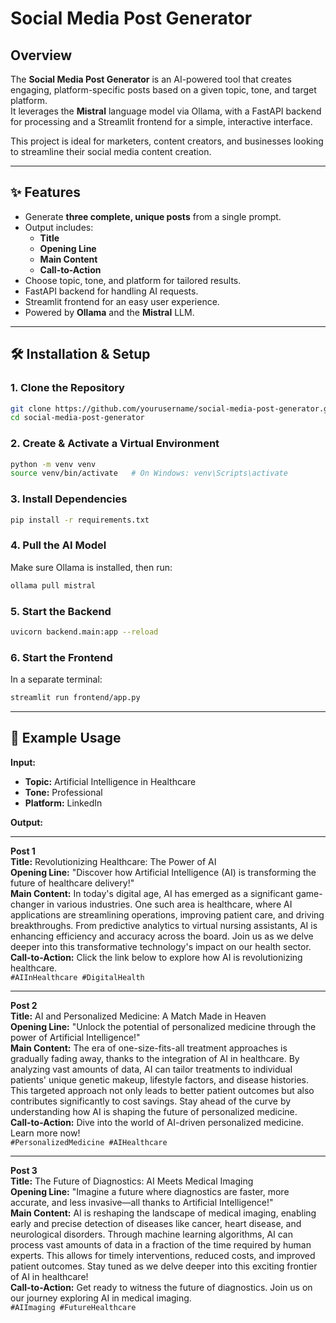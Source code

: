 #  Social Media Post Generator

## Overview
The **Social Media Post Generator** is an AI-powered tool that creates engaging, platform-specific posts based on a given topic, tone, and target platform.  
It leverages the **Mistral** language model via Ollama, with a FastAPI backend for processing and a Streamlit frontend for a simple, interactive interface.

This project is ideal for marketers, content creators, and businesses looking to streamline their social media content creation.

---

## ✨ Features
- Generate **three complete, unique posts** from a single prompt.
- Output includes:
  - **Title**
  - **Opening Line**
  - **Main Content**
  - **Call-to-Action**
- Choose topic, tone, and platform for tailored results.
- FastAPI backend for handling AI requests.
- Streamlit frontend for an easy user experience.
- Powered by **Ollama** and the **Mistral** LLM.

---

## 🛠️ Installation & Setup

### 1. Clone the Repository
```bash
git clone https://github.com/yourusername/social-media-post-generator.git](https://github.com/ABDULLAH-ibrahimm/Social-Media-Post-Generator-Mistral-.git
cd social-media-post-generator
```

### 2. Create & Activate a Virtual Environment
```bash
python -m venv venv
source venv/bin/activate   # On Windows: venv\Scripts\activate
```

### 3. Install Dependencies
```bash
pip install -r requirements.txt
```

### 4. Pull the AI Model
Make sure Ollama is installed, then run:
```bash
ollama pull mistral
```

### 5. Start the Backend
```bash
uvicorn backend.main:app --reload
```

### 6. Start the Frontend
In a separate terminal:
```bash
streamlit run frontend/app.py
```

---

## 📌 Example Usage

**Input:**

- **Topic:** Artificial Intelligence in Healthcare  
- **Tone:** Professional  
- **Platform:** LinkedIn  

**Output:**

---

**Post 1**  
**Title:** Revolutionizing Healthcare: The Power of AI  
**Opening Line:** "Discover how Artificial Intelligence (AI) is transforming the future of healthcare delivery!"  
**Main Content:** In today's digital age, AI has emerged as a significant game-changer in various industries. One such area is healthcare, where AI applications are streamlining operations, improving patient care, and driving breakthroughs. From predictive analytics to virtual nursing assistants, AI is enhancing efficiency and accuracy across the board. Join us as we delve deeper into this transformative technology's impact on our health sector.  
**Call-to-Action:** Click the link below to explore how AI is revolutionizing healthcare.  
`#AIInHealthcare #DigitalHealth`

---

**Post 2**  
**Title:** AI and Personalized Medicine: A Match Made in Heaven  
**Opening Line:** "Unlock the potential of personalized medicine through the power of Artificial Intelligence!"  
**Main Content:** The era of one-size-fits-all treatment approaches is gradually fading away, thanks to the integration of AI in healthcare. By analyzing vast amounts of data, AI can tailor treatments to individual patients' unique genetic makeup, lifestyle factors, and disease histories. This targeted approach not only leads to better patient outcomes but also contributes significantly to cost savings. Stay ahead of the curve by understanding how AI is shaping the future of personalized medicine.  
**Call-to-Action:** Dive into the world of AI-driven personalized medicine. Learn more now!  
`#PersonalizedMedicine #AIHealthcare`

---

**Post 3**  
**Title:** The Future of Diagnostics: AI Meets Medical Imaging  
**Opening Line:** "Imagine a future where diagnostics are faster, more accurate, and less invasive—all thanks to Artificial Intelligence!"  
**Main Content:** AI is reshaping the landscape of medical imaging, enabling early and precise detection of diseases like cancer, heart disease, and neurological disorders. Through machine learning algorithms, AI can process vast amounts of data in a fraction of the time required by human experts. This allows for timely interventions, reduced costs, and improved patient outcomes. Stay tuned as we delve deeper into this exciting frontier of AI in healthcare!  
**Call-to-Action:** Get ready to witness the future of diagnostics. Join us on our journey exploring AI in medical imaging.  
`#AIImaging #FutureHealthcare`
